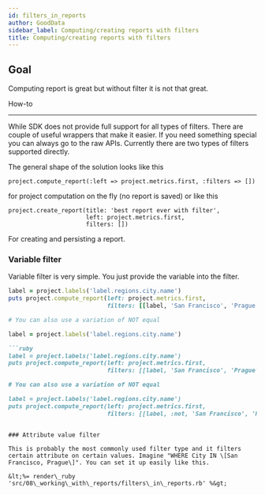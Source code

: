 ```yaml
---
id: filters_in_reports
author: GoodData
sidebar_label: Computing/creating reports with filters
title: Computing/creating reports with filters
---
```


Goal
-------

Computing report is great but without filter it is not that great.

How-to

--------

While SDK does not provide full support for all types of filters. There
are couple of useful wrappers that make it easier. If you need something
special you can always go to the raw APIs. Currently there are two types
of filters supported directly.

The general shape of the solution looks like this

    project.compute_report(:left => project.metrics.first, :filters => [])

for project computation on the fly (no report is saved) or like this

    project.create_report(title: 'best report ever with filter',
                          left: project.metrics.first,
                          filters: [])

For creating and persisting a report.

### Variable filter

Variable filter is very simple. You just provide the variable into the
filter.


```ruby
label = project.labels('label.regions.city.name')
puts project.compute_report(left: project.metrics.first,
                            filters: [[label, 'San Francisco', 'Prague']])

# You can also use a variation of NOT equal

label = project.labels('label.regions.city.name')

```ruby
label = project.labels('label.regions.city.name')
puts project.compute_report(left: project.metrics.first,
                            filters: [[label, 'San Francisco', 'Prague']])

# You can also use a variation of NOT equal

label = project.labels('label.regions.city.name')
puts project.compute_report(left: project.metrics.first,
                            filters: [[label, :not, 'San Francisco', 'Prague']])

```

```

### Attribute value filter

This is probably the most commonly used filter type and it filters
certain attribute on certain values. Imagine "WHERE City IN \[San
Francisco, Prague\]". You can set it up easily like this.

&lt;%= render\_ruby
'src/08\_working\_with\_reports/filters\_in\_reports.rb' %&gt;
